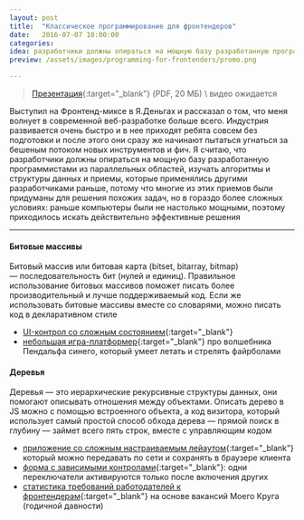 ```yaml
---
layout: post
title:  "Классическое программирование для фронтендеров"
date:   2016-07-07 10:00:00
categories:
idea: разработчики должны опираться на мощную базу разработанную программистами из параллельных областей, изучать алгоритмы и структуры данных и приемы, которые применялись другими разработчиками
preview: /assets/images/programming-for-frontenders/promo.png

---
```


> [Презентация]({{site_url}}/share/classic-programming-for-frontenders.pdf){:target="_blank"} (PDF, 20 МБ) \\
> видео ожидается

Выступил на Фронтенд-миксе в Я.Деньгах и рассказал о том, что меня волнует в современной веб-разработке больше всего. Индустрия развивается очень быстро и в нее приходят ребята совсем без подготовки и после этого они сразу же начинают пытаться угнаться за бешеным потоком новых инструментов и фич. Я считаю, что разработчики должны опираться на мощную базу разработанную программистами из параллельных областей, изучать алгоритмы и структуры данных и приемы, которые применялись другими разработчиками раньше, потому что многие из этих приемов были придуманы для решения похожих задач, но в гораздо более сложных условиях: раньше компьютеры были не настолько мощными, поэтому приходилось искать действительно эффективные решения

---

#### Битовые массивы
Битовый массив или битовая карта (bitset, bitarray, bitmap) — последовательность бит (нулей и единиц). Правильное использование битовых массивов поможет писать более производительный и лучше поддерживаемый код. Если же использовать битовые массивы вместе со словарями, можно писать код в декларативном стиле

* [UI-контрол со сложным состоянием](https://gist.github.com/o0/b0f66dc00dbed56e8528ae51ceec5d6b){:target="_blank"}
* [небольшая игра-платформер](https://gist.github.com/o0/94895f80d2c2ae876eb1f276b23d929d){:target="_blank"} про волшебника Пендальфа синего, который умеет летать и стрелять файрболами

#### Деревья
Деревья — это иерархические рекурсивные структуры данных, они помогают описывать отношения между объектами. Описать дерево в JS можно с помощью встроенного объекта, а код визитора, который использует самый простой способ обхода дерева — прямой поиск в глубину — займет всего пять строк, вместе с управляющим кодом

* [приложение со сложным настраиваемым лейаутом](https://gist.github.com/o0/ded8425a3972af8b5296f89d52bab542){:target="_blank"} который можно передавать по сети и сохранять в браузере клиента
* [форма с зависимыми контролами](https://gist.github.com/o0/698b986b6915acfb3fc41c25d3d6406f){:target="_blank"}: одни переключатели активируются только после включения других
* [статистика требований работодателей к фронтендерам](https://gist.github.com/o0/77ef202b84bb8df17f66){:target="_blank"} на основе вакансий Моего Круга (годичной давности)
